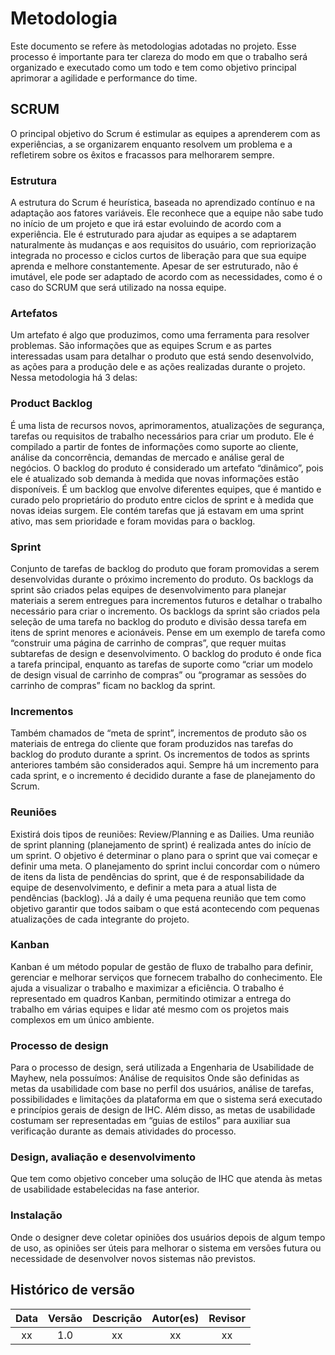 # Metodologia

Este documento se refere às metodologias adotadas no projeto. Esse processo é importante para ter clareza do modo em que o trabalho será organizado e executado como um todo e tem como objetivo principal aprimorar a agilidade e performance do time.

## SCRUM

O principal objetivo do Scrum é estimular as equipes a aprenderem com as experiências, a se organizarem enquanto resolvem um problema e a refletirem sobre os êxitos e fracassos para melhorarem sempre.

### Estrutura
A estrutura do Scrum é heurística, baseada no aprendizado contínuo e na adaptação aos fatores variáveis. Ele reconhece que a equipe não sabe tudo no início de um projeto e que irá estar evoluindo de acordo com a experiência. 
Ele é estruturado para ajudar as equipes a se adaptarem naturalmente às mudanças e aos requisitos do usuário, com repriorização integrada no processo e ciclos curtos de liberação para que sua equipe aprenda e melhore constantemente.
Apesar de ser estruturado, não é imutável, ele pode ser adaptado de acordo com as necessidades, como é o caso do SCRUM que será utilizado na nossa equipe.

### Artefatos

Um artefato é algo que produzimos, como uma ferramenta para resolver problemas. São informações que as equipes Scrum e as partes interessadas usam para detalhar o produto que está sendo desenvolvido, as ações para a produção dele e as ações realizadas durante o projeto. Nessa metodologia há 3 delas:

### Product Backlog
É uma lista de recursos novos, aprimoramentos, atualizações de segurança, tarefas ou requisitos de trabalho necessários para criar um produto. Ele é compilado a partir de fontes de informações como suporte ao cliente, análise da concorrência, demandas de mercado e análise geral de negócios.
O backlog do produto é considerado um artefato “dinâmico”, pois ele é atualizado sob demanda à medida que novas informações estão disponíveis. É um backlog que envolve diferentes equipes, que é mantido e curado pelo proprietário do produto entre ciclos de sprint e à medida que novas ideias surgem. Ele contém tarefas que já estavam em uma sprint ativo, mas sem prioridade e foram movidas para o backlog.

### Sprint
Conjunto de tarefas de backlog do produto que foram promovidas a serem desenvolvidas durante o próximo incremento do produto. Os backlogs da sprint são criados pelas equipes de desenvolvimento para planejar materiais a serem entregues para incrementos futuros e detalhar o trabalho necessário para criar o incremento.
Os backlogs da sprint são criados pela seleção de uma tarefa no backlog do produto e divisão dessa tarefa em itens de sprint menores e acionáveis. Pense em um exemplo de tarefa como “construir uma página de carrinho de compras”, que requer muitas subtarefas de design e desenvolvimento. O backlog do produto é onde fica a tarefa principal, enquanto as tarefas de suporte como “criar um modelo de design visual de carrinho de compras” ou “programar as sessões do carrinho de compras” ficam no backlog da sprint.

### Incrementos
Também chamados de “meta de sprint”, incrementos de produto são os materiais de entrega do cliente que foram produzidos nas tarefas do backlog do produto durante a sprint. Os incrementos de todos as sprints anteriores também são considerados aqui. Sempre há um incremento para cada sprint, e o incremento é decidido durante a fase de planejamento do Scrum.

### Reuniões
Existirá dois tipos de reuniões: Review/Planning e as Dailies.
Uma reunião de sprint planning (planejamento de sprint) é realizada antes do início de um sprint. O objetivo é determinar o plano para o sprint que vai começar e definir uma meta.
O planejamento do sprint inclui concordar com o número de itens da lista de pendências  do sprint, que é de responsabilidade da equipe de desenvolvimento, e definir a meta para a atual lista de pendências (backlog).
Já a daily é uma pequena reunião que tem como objetivo garantir que todos saibam o que está acontecendo com pequenas atualizações de cada integrante do projeto. 

### Kanban
Kanban é um método popular de gestão de fluxo de trabalho para definir, gerenciar e melhorar serviços que fornecem trabalho do conhecimento. Ele ajuda a visualizar o trabalho e maximizar a eficiência. O trabalho é representado em quadros Kanban, permitindo otimizar a entrega do trabalho em várias equipes e lidar até mesmo com os projetos mais complexos em um único ambiente.

### Processo de design
Para o processo de design, será utilizada a Engenharia de Usabilidade de Mayhew, nela possuímos:
Análise de requisitos
Onde são definidas as metas da usabilidade com base no perfil dos usuários, análise de tarefas, possibilidades e limitações da plataforma em que o sistema será executado e princípios gerais de design de IHC. Além disso, as metas de usabilidade costumam ser representadas em “guias de estilos” para auxiliar sua verificação durante as demais atividades do processo.

### Design, avaliação e desenvolvimento
Que tem como objetivo conceber uma solução de IHC que atenda às metas de usabilidade estabelecidas na fase anterior.

### Instalação
Onde o designer deve coletar opiniões dos usuários depois de algum tempo de uso, as opiniões ser úteis para melhorar o sistema em versões futura ou necessidade de desenvolver novos sistemas não previstos.


## Histórico de versão
|    Data    | Versão | Descrição    | Autor(es)    | Revisor            |
| :--------: | :----: | :----------: | :----------: | :----------------: |
| xx |  1.0   |  xx | xx | xx |
